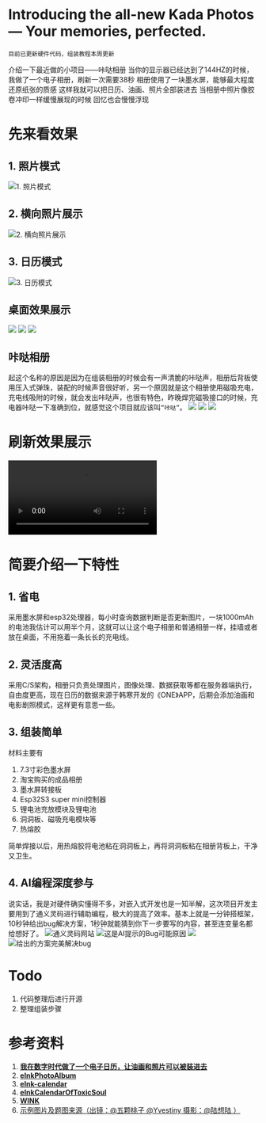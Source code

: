 # Introducing the all-new Kada Photos — Your memories, perfected. 

```
目前已更新硬件代码，组装教程本周更新
```

介绍一下最近做的小项目——咔哒相册
当你的显示器已经达到了144HZ的时候，我做了一个电子相册，刷新一次需要38秒
相册使用了一块墨水屏，能够最大程度还原纸张的质感
这样我就可以把日历、油画、照片全部装进去
当相册中照片像胶卷冲印一样缓慢展现的时候
回忆也会慢慢浮现
# 先来看效果
## 1. 照片模式
![1. 照片模式](https://statics.biogeeker.com/2025/07/%E5%92%94%E5%93%92%E7%9B%B8%E5%86%8C-4-1152x1536.jpg)
## 2. 横向照片展示
![2. 横向照片展示](https://statics.biogeeker.com/2025/07/%E5%92%94%E5%93%92%E7%9B%B8%E5%86%8C-2-1536x1152.jpg)
## 3. 日历模式
![3. 日历模式](https://statics.biogeeker.com/2025/07/%E5%92%94%E5%93%92%E7%9B%B8%E5%86%8C.jpg)
## 桌面效果展示
![](https://statics.biogeeker.com/2025/07/%E5%92%94%E5%93%92%E7%9B%B8%E5%86%8C-7-1536x1152.jpg)
![](https://statics.biogeeker.com/2025/07/%E5%92%94%E5%93%92%E7%9B%B8%E5%86%8C-6-1536x1152.jpg)
![](https://statics.biogeeker.com/2025/07/%E5%92%94%E5%93%92%E7%9B%B8%E5%86%8C-3-1536x1152.jpg)
## 咔哒相册
起这个名称的原因是因为在组装相册的时候会有一声清脆的咔哒声，相册后背板使用压入式弹珠，装配的时候声音很好听，另一个原因就是这个相册使用磁吸充电，充电线吸附的时候，就会发出咔哒声，也很有特色，昨晚焊完磁吸接口的时候，充电器咔哒一下准确到位，就感觉这个项目就应该叫``“咔哒”``。
![](https://statics.biogeeker.com/2025/07/image.png)
![](https://statics.biogeeker.com/2025/07/cgi-bin_mmwebwx-bin_webwxgetmsgimg__MsgID2178765207799436223skey@crypt_60cd12b4_e593167bae09a05a89ee64859c1bfa4emmweb_appidwx_webfilehelper-1536x864.jpg)
![](https://statics.biogeeker.com/2025/07/cgi-bin_mmwebwx-bin_webwxgetmsgimg__MsgID9187682236043910517skey@crypt_60cd12b4_e593167bae09a05a89ee64859c1bfa4emmweb_appidwx_webfilehelper.jpg)
# 刷新效果展示
![](https://statics.biogeeker.com/2025/07/1702486767.mp4)
# 简要介绍一下特性
## 1. 省电
采用墨水屏和esp32处理器，每小时查询数据判断是否更新图片，一块1000mAh的电池我估计可以用半个月，这就可以让这个电子相册和普通相册一样，挂墙或者放在桌面，不用拖着一条长长的充电线。
## 2. 灵活度高
采用C/S架构，相册只负责处理图片，图像处理、数据获取等都在服务器端执行，自由度更高，现在日历的数据来源于韩寒开发的《ONE》APP，后期会添加油画和电影剧照模式，这样更有意思一些。
## 3. 组装简单
材料主要有
1. 7.3寸彩色墨水屏
2. 淘宝购买的成品相册
3. 墨水屏转接板
4. Esp32S3 super mini控制器
5. 锂电池充放模块及锂电池
6. 洞洞板、磁吸充电模块等
7. 热熔胶

简单焊接以后，用热熔胶将电池粘在洞洞板上，再将洞洞板粘在相册背板上，干净又卫生。
## 4. AI编程深度参与
说实话，我是对硬件确实懂得不多，对嵌入式开发也是一知半解，这次项目开发主要用到了通义灵码进行辅助编程，极大的提高了效率。基本上就是一分钟搭框架，10秒钟给出bug解决方案，1秒钟就能猜到你下一步要写的内容，甚至连变量名都给想好了。
![通义灵码网站](https://statics.biogeeker.com/2025/07/Snipaste_2025-07-20_00-12-48-1536x1309.jpg)
![这是AI提示的Bug可能原因](https://statics.biogeeker.com/2025/07/%E5%B1%8F%E5%B9%95%E6%88%AA%E5%9B%BE-2025-07-16-000342.png)
![](https://statics.biogeeker.com/2025/07/%E5%B1%8F%E5%B9%95%E6%88%AA%E5%9B%BE-2025-07-16-000229-e1752941264723.png)
![给出的方案完美解决bug](https://statics.biogeeker.com/2025/07/%E5%B1%8F%E5%B9%95%E6%88%AA%E5%9B%BE-2025-07-16-000250-1-e1752941308391.png)
# Todo
1. 代码整理后进行开源
2. 整理组装步骤
# 参考资料
1. [**我在数字时代做了一个电子日历，让油画和照片可以被装进去**](https://sspai.com/post/82704)
2. **[eInkPhotoAlbum](https://github.com/Debatrix/eInkPhotoAlbum)**
3. [**eInk-calendar**](https://github.com/westqzy/eInk-calendar)
4. [**eInkCalendarOfToxicSoul**](https://github.com/breakstring/eInkCalendarOfToxicSoul)
5. [**WINK**](https://github.com/Aircoookie/WINK)
6. [示例图片及题图来源（出镜：@五颗桃子 @Yvestiny 摄影：@陆想陆 ）](https://weibo.com/2066540507/H1BGpixxv)

